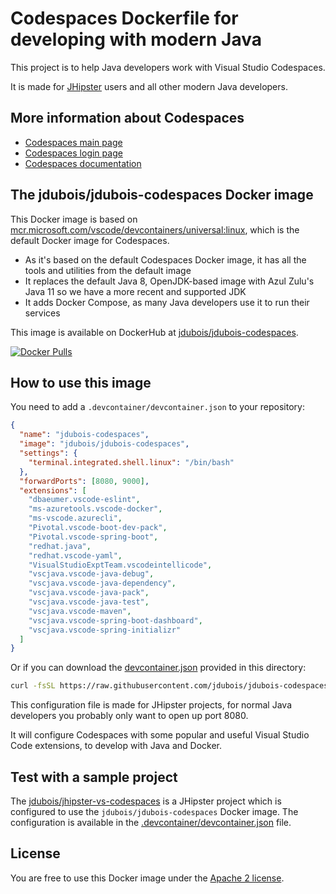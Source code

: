 # Codespaces Dockerfile for developing with modern Java

This project is to help Java developers work with Visual Studio Codespaces.

It is made for [JHipster](https://www.jhipster.tech/) users and all other modern Java developers.

## More information about Codespaces

- [Codespaces main page](https://online.visualstudio.com/)
- [Codespaces login page](https://online.visualstudio.com/login)
- [Codespaces documentation](https://docs.microsoft.com/en-us/visualstudio/online/overview/what-is-vsonline)

## The jdubois/jdubois-codespaces Docker image

This Docker image is based on [mcr.microsoft.com/vscode/devcontainers/universal:linux](https://github.com/microsoft/vscode-dev-containers/tree/master/containers/vsonline-linux), which is the default Docker image for Codespaces.

- As it's based on the default Codespaces Docker image, it has all the tools and utilities from the default image
- It replaces the default Java 8, OpenJDK-based image with Azul Zulu's Java 11 so we have a more recent and supported JDK
- It adds Docker Compose, as many Java developers use it to run their services

This image is available on DockerHub at [jdubois/jdubois-codespaces](https://hub.docker.com/r/jdubois/jdubois-codespaces).

[![Docker Pulls](https://img.shields.io/docker/pulls/jdubois/jdubois-codespaces.svg)](https://hub.docker.com/r/jdubois/jdubois-codespaces/)

## How to use this image

You need to add a `.devcontainer/devcontainer.json` to your repository:

```json
{
  "name": "jdubois-codespaces",
  "image": "jdubois/jdubois-codespaces",
  "settings": {
    "terminal.integrated.shell.linux": "/bin/bash"
  },
  "forwardPorts": [8080, 9000],
  "extensions": [
    "dbaeumer.vscode-eslint",
    "ms-azuretools.vscode-docker",
    "ms-vscode.azurecli",
    "Pivotal.vscode-boot-dev-pack",
    "Pivotal.vscode-spring-boot",
    "redhat.java",
    "redhat.vscode-yaml",
    "VisualStudioExptTeam.vscodeintellicode",
    "vscjava.vscode-java-debug",
    "vscjava.vscode-java-dependency",
    "vscjava.vscode-java-pack",
    "vscjava.vscode-java-test",
    "vscjava.vscode-maven",
    "vscjava.vscode-spring-boot-dashboard",
    "vscjava.vscode-spring-initializr"
  ]
}
```

Or if you can download the [devcontainer.json](https://raw.githubusercontent.com/jdubois/jdubois-codespaces/master/devcontainer.json) provided in this directory:

```bash
curl -fsSL https://raw.githubusercontent.com/jdubois/jdubois-codespaces/master/devcontainer.json --output devcontainer.json
```

This configuration file is made for JHipster projects, for normal Java developers you probably only want to open up port 8080.

It will configure Codespaces with some popular and useful Visual Studio Code extensions, to develop with Java and Docker.

## Test with a sample project

The [jdubois/jhipster-vs-codespaces](https://github.com/jdubois/jhipster-vs-codespaces) is a JHipster project which is configured to use the `jdubois/jdubois-codespaces` Docker image. The configuration is available in the [.devcontainer/devcontainer.json](https://github.com/jdubois/jhipster-vs-codespaces/blob/master/.devcontainer/devcontainer.json) file.

## License

You are free to use this Docker image under the [Apache 2 license](LICENSE.txt).
